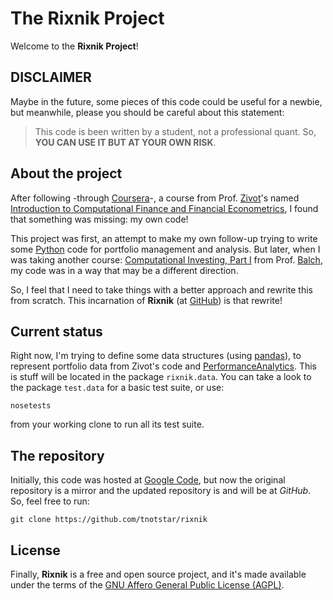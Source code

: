 The Rixnik Project
==================

Welcome to the **Rixnik Project**!

DISCLAIMER
----------

Maybe in the future, some pieces of this code could be useful for a newbie, but meanwhile, please you should be careful about this statement:

> This code is been written by a student, not a professional quant. So, **YOU CAN USE IT BUT AT YOUR OWN RISK**.

About the project
-----------------

After following -through [Coursera]-, a course from Prof. [Zivot]'s named [Introduction to Computational Finance and Financial Econometrics][1], I found that something was missing: my own code!

[Coursera]: http://coursera.org "Coursera.org"
[Zivot]: http://faculty.washington.edu/ezivot/ "Eric Zivot's UW Homepage"

[1]: https://www.coursera.org/course/compfinance "Introduction to Computational Finance and Financial Econometrics"

This project was first, an attempt to make my own follow-up trying to write some [Python] code for portfolio management and analysis. But later, when I was taking another course: [Computational Investing, Part I][2] from Prof. [Balch], my code was in a way that may be a different direction.

So, I feel that I need to take things with a better approach and rewrite this from scratch. This incarnation of **Rixnik** (at [GitHub]) is that rewrite!

[Python]: http://www.python.org "Python Programming Language"
[Balch]: http://www.cc.gatech.edu/~tucker/ "Tucker Balch's homepage"
[GitHub]: http://github.com "GitHub"

[2]: https://www.coursera.org/course/compinvesting1 "Computational Investing, Part I"

Current status
--------------

Right now, I'm trying to define some data structures (using [pandas]), to represent portfolio data from Zivot's code and [PerformanceAnalytics]. This is stuff will be located in the package `rixnik.data`. You can take a look to the package `test.data` for a basic test suite, or use:

~~~~
nosetests
~~~~

from your working clone to run all its test suite.

[pandas]: http://pandas.pydata.org/ "pandas - Python Data Analysis Library"
[PerformanceAnalytics]: http://cran.r-project.org/web/packages/PerformanceAnalytics/ "PerformanceAnalytics: Econometric tools for performance and risk analysis"

The repository
--------------

Initially, this code was hosted at [Google Code], but now the original repository is a mirror and the updated repository is and will be at *GitHub*. So, feel free to run:

~~~~
git clone https://github.com/tnotstar/rixnik
~~~~

[Google Code]: http://code.google.com/p/rixnik "Rixnik at Google Code"

License
-------

Finally, **Rixnik** is a free and open source project, and it's made available under the terms of the [GNU Affero General Public License (AGPL)][3].

[3]: http://www.gnu.org/licenses/agpl-3.0.html "GNU Affero General Public License (AGPL)"
